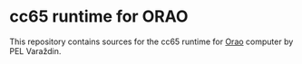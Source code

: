 # cc65 runtime for ORAO

This repository contains sources for the cc65 runtime for [Orao](https://en.wikipedia.org/wiki/Orao_(computer)) computer by PEL Varaždin.
